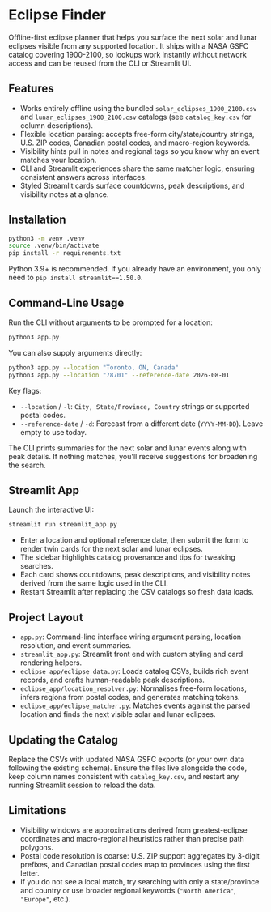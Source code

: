 # Eclipse Finder

Offline-first eclipse planner that helps you surface the next solar and lunar eclipses visible from any supported location. It ships with a NASA GSFC catalog covering 1900-2100, so lookups work instantly without network access and can be reused from the CLI or Streamlit UI.

## Features

- Works entirely offline using the bundled `solar_eclipses_1900_2100.csv` and `lunar_eclipses_1900_2100.csv` catalogs (see `catalog_key.csv` for column descriptions).
- Flexible location parsing: accepts free-form city/state/country strings, U.S. ZIP codes, Canadian postal codes, and macro-region keywords.
- Visibility hints pull in notes and regional tags so you know why an event matches your location.
- CLI and Streamlit experiences share the same matcher logic, ensuring consistent answers across interfaces.
- Styled Streamlit cards surface countdowns, peak descriptions, and visibility notes at a glance.

## Installation

```bash
python3 -m venv .venv
source .venv/bin/activate
pip install -r requirements.txt
```

Python 3.9+ is recommended. If you already have an environment, you only need to `pip install streamlit==1.50.0`.

## Command-Line Usage

Run the CLI without arguments to be prompted for a location:

```bash
python3 app.py
```

You can also supply arguments directly:

```bash
python3 app.py --location "Toronto, ON, Canada"
python3 app.py --location "78701" --reference-date 2026-08-01
```

Key flags:

- `--location` / `-l`: `City, State/Province, Country` strings or supported postal codes.
- `--reference-date` / `-d`: Forecast from a different date (`YYYY-MM-DD`). Leave empty to use today.

The CLI prints summaries for the next solar and lunar events along with peak details. If nothing matches, you'll receive suggestions for broadening the search.

## Streamlit App

Launch the interactive UI:

```bash
streamlit run streamlit_app.py
```

- Enter a location and optional reference date, then submit the form to render twin cards for the next solar and lunar eclipses.
- The sidebar highlights catalog provenance and tips for tweaking searches.
- Each card shows countdowns, peak descriptions, and visibility notes derived from the same logic used in the CLI.
- Restart Streamlit after replacing the CSV catalogs so fresh data loads.

## Project Layout

- `app.py`: Command-line interface wiring argument parsing, location resolution, and event summaries.
- `streamlit_app.py`: Streamlit front end with custom styling and card rendering helpers.
- `eclipse_app/eclipse_data.py`: Loads catalog CSVs, builds rich event records, and crafts human-readable peak descriptions.
- `eclipse_app/location_resolver.py`: Normalises free-form locations, infers regions from postal codes, and generates matching tokens.
- `eclipse_app/eclipse_matcher.py`: Matches events against the parsed location and finds the next visible solar and lunar eclipses.

## Updating the Catalog

Replace the CSVs with updated NASA GSFC exports (or your own data following the existing schema). Ensure the files live alongside the code, keep column names consistent with `catalog_key.csv`, and restart any running Streamlit session to reload the data.

## Limitations

- Visibility windows are approximations derived from greatest-eclipse coordinates and macro-regional heuristics rather than precise path polygons.
- Postal code resolution is coarse: U.S. ZIP support aggregates by 3-digit prefixes, and Canadian postal codes map to provinces using the first letter.
- If you do not see a local match, try searching with only a state/province and country or use broader regional keywords (`"North America"`, `"Europe"`, etc.).
